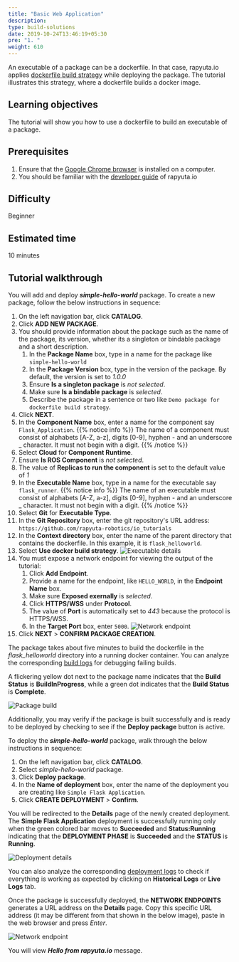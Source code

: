 ```yaml
---
title: "Basic Web Application"
description:
type: build-solutions
date: 2019-10-24T13:46:19+05:30
pre: "1. "
weight: 610
---
```

An executable of a package can be a dockerfile. In that case, rapyuta.io
applies [dockerfile build strategy](/developer-guide/create-software-packages/builds/#dockerfile-strategy)
while deploying the package. The tutorial illustrates this strategy, where
a dockerfile builds a docker image.

## Learning objectives
The tutorial will show you how to use a dockerfile to build an executable
of a package.

## Prerequisites
1. Ensure that the [Google Chrome browser](https://www.google.com/chrome/)
   is installed on a computer.
2. You should be familiar with the [developer guide](/developer-guide/) of rapyuta.io

## Difficulty
Beginner

## Estimated time
10 minutes

## Tutorial walkthrough
You will add and deploy ***simple-hello-world*** package. To create a new package,
follow the below instructions in sequence:

1. On the left navigation bar, click **CATALOG**.
2. Click **ADD NEW PACKAGE**.
3. You should provide information about the package such as the name of the package, its version, whether its a singleton or bindable package and a short description.
   1. In the **Package Name** box, type in a name for the package like `simple-hello-world`
   2. In the **Package Version** box, type in the version of the package. By default, the version is set to *1.0.0*
   3. Ensure **Is a singleton package** is *not selected*.
   4. Make sure **Is a bindable package** is *selected*.
   5. Describe the package in a sentence or two like `Demo package for dockerfile build strategy`.
4. Click **NEXT**.
5. In the **Component Name** box, enter a name for the component say `Flask_Application`.
   {{% notice info %}}
   The name of a component must consist of alphabets [A-Z, a-z], digits [0-9], hyphen - and an underscore _ character. It must not begin with a digit.
   {{% /notice %}}
6. Select **Cloud** for **Component Runtime**.
7. Ensure **Is ROS Component** is *not selected*.
8. The value of **Replicas to run the component** is set to the default value of *1*
9.  In the **Executable Name** box, type in a name for the executable say `flask_runner`.
{{% notice info %}}
The name of an executable must consist of alphabets [A-Z, a-z], digits [0-9], hyphen - and an underscore _ character. It must not begin with a digit.
{{% /notice %}}
10. Select **Git** for **Executable Type**.
11. In the **Git Repository** box, enter the git repository's URL address: `https://github.com/rapyuta-robotics/io_tutorials`
12. In the **Context directory** box, enter the name of the parent directory that contains the dockerfile. In this example, it is `flask_helloworld`.
13. Select **Use docker build strategy**.
![Executable details](/images/tutorials/hello-world/exec-details.png?classes=border,shadow&width=50pc)
14. You must expose a network endpoint for viewing the output of the tutorial:
    1.  Click **Add Endpoint**.
    2.  Provide a name for the endpoint, like `HELLO_WORLD`, in the **Endpoint Name** box.
    3.  Make sure **Exposed exernally** is *selected*.
    4.  Click **HTTPS/WSS** under **Protocol**.
    5.  The value of **Port** is automatically set to *443* because the protocol is HTTPS/WSS.
    6.  In the **Target Port** box, enter `5000`.
![Network endpoint](/images/tutorials/hello-world/endpoint-details.png?classes=border,shadow&width=50pc)
15. Click **NEXT** > **CONFIRM PACKAGE CREATION**.

The package takes about five minutes to build the dockerfile in the *flask_helloworld* directory into a running docker container. You can
analyze the corresponding [build logs](/developer-guide/tooling-automation/logging/build-logs/)
for debugging failing builds.

A flickering yellow dot next to the package name indicates that the
**Build Status** is **BuildInProgress**, while a green dot indicates
that the **Build Status** is **Complete**.

![Package build](/images/tutorials/hello-world/build-pkg-success.png?classes=border,shadow&width=50pc)

Additionally, you may verify if the package is built successfully and is
ready to be deployed by checking to see if the **Deploy package** button is
active.

To deploy the ***simple-hello-world*** package, walk through the below
instructions in sequence:

1. On the left navigation bar, click **CATALOG**.
2. Select *simple-hello-world* package.
3. Click **Deploy package**.
4. In the **Name of deployment** box, enter the name of the deployment you are creating like `Simple Flask Application`.
5. Click **CREATE DEPLOYMENT** > **Confirm**.

You will be redirected to the **Details** page of the newly created deployment.
The **Simple Flask Application** deployment is successfully running only when
the green colored bar moves to **Succeeded** and **Status:Running** indicating that
the **DEPLOYMENT PHASE** is **Succeeded** and the **STATUS** is **Running**.

![Deployment details](/images/tutorials/hello-world/successful-deployment.png?classes=border,shadow&width=50pc)

You can also analyze the corresponding [deployment logs](/developer-guide/tooling-automation/logging/deployment-logs/) to check if everything is working as expected by clicking on **Historical Logs** or **Live Logs** tab.

Once the package is successfully deployed, the **NETWORK ENDPOINTS** generates a
URL address on the **Details** page. Copy this specific URL address (it may be different
from that shown in the below image), paste in the web browser and press *Enter*.

![Network endpoint](/images/tutorials/hello-world/network-endpoint.png?classes=border,shadow&width=50pc)

You will view ***Hello from rapyuta.io*** message.